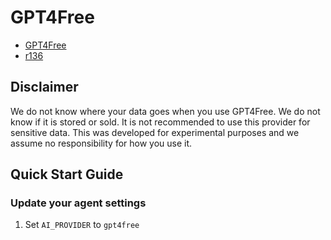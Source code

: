 # GPT4Free

- [GPT4Free](https://github.com/xtekky/gpt4free)
- [r136](https://github.com/sr_fede/r136)

## Disclaimer

We do not know where your data goes when you use GPT4Free. We do not know if it is stored or sold. It is not recommended to use this provider for sensitive data. This was developed for experimental purposes and we assume no responsibility for how you use it.

## Quick Start Guide

### Update your agent settings

1. Set `AI_PROVIDER` to `gpt4free`
